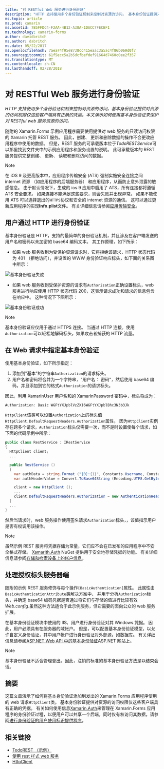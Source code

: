 ```yaml
---
title: "对 RESTful Web 服务进行身份验证"
description: "HTTP 支持使用多个身份验证机制来控制对资源的访问。 基本身份验证提供对资源的访问权限仅这些客户端具有正确的凭据。 本文演示如何使用基本身份验证来保护对 RESTful web 服务资源的访问。"
ms.topic: article
ms.prod: xamarin
ms.assetid: 7B5FFDC4-F2AA-4B12-A30A-1DACC7FECBF1
ms.technology: xamarin-forms
author: davidbritch
ms.author: dabritch
ms.date: 05/22/2017
ms.openlocfilehash: 7aea74f95e8738cc415eaac3a5ac4f86b069d0f7
ms.sourcegitcommit: 61f5ecc5a2b5dcfbefdef91664d7460c0ee2f357
ms.translationtype: MT
ms.contentlocale: zh-CN
ms.lasthandoff: 02/28/2018
---
```

# <a name="authenticating-a-restful-web-service"></a>对 RESTful Web 服务进行身份验证

_HTTP 支持使用多个身份验证机制来控制对资源的访问。基本身份验证提供对资源的访问权限仅这些客户端具有正确的凭据。本文演示如何使用基本身份验证来保护对 RESTful web 服务资源的访问。_

随附的 Xamarin.Forms 示例应用程序需要使用提供对 web 服务的只读访问权限的 Xamarin 托管 REST 服务。 因此，创建、 更新和删除数据的操作不会更改应用程序中使用的数据。 但是，REST 服务的可承载版本位于*TodoRESTService*可以那里找到文件夹中的示例应用程序和服务设置的说明。 此可承载版本的 REST 服务提供完整创建、 更新、 读取和删除访问的数据。

> [!NOTE]
> 在 iOS 9 及更高版本中，应用程序传输安全 (ATS) 强制实施安全连接之间 internet 资源 （如应用程序的后端服务器） 和应用程序，从而防止意外泄露的敏感信息。 由于默认情况下，生成的 ios 9 应用中启用了 ATS，所有连接都将遵循 ATS 安全要求。 如果连接不能满足这些要求，则会失败并出现异常。
> 如果不能使用 ATS 可以选择退出的`HTTPS`协议和安全的 internet 资源的通信。 这可以通过更新应用程序的实现**Info.plist**文件。 有关详细信息请参阅[应用传输安全](~/ios/app-fundamentals/ats.md)。

## <a name="authenticating-users-over-http"></a>用户通过 HTTP 进行身份验证

基本身份验证是 HTTP，支持的最简单的身份验证机制，并且涉及在客户端发送的用户名和密码以未加密的 base64 编码文本。 其工作原理，如下所示：

- 如果 web 服务收到为受保护资源请求时，它将拒绝该请求，HTTP 状态代码为 401 （拒绝访问），并设置的 WWW 身份验证响应标头，如下面的关系图中所示：

![](rest-images/basic-authentication-fail.png "基本身份验证失败")

- 如果 web 服务收到受保护资源的请求有`Authorization`正确设置标头，web 服务进行响应使用 HTTP 状态代码 200，这表示请求成功和请求的信息包含在响应中。 这种情况下下图所示：

![](rest-images/basic-authentication-success.png "基本身份验证成功")

> [!NOTE]
> 基本身份验证应仅用于通过 HTTPS 连接。 当通过 HTTP 连接，使用<code>Authorization</code>可以轻松地解码标头，如果攻击者捕获的 HTTP 流量。

## <a name="specifying-basic-authentication-in-a-web-request"></a>在 Web 请求中指定基本身份验证

使用基本身份验证，如下所示指定：

1. 添加到"基本"的字符串`Authorization`的请求标头。
1. 用户名和密码将合并为一个字符串，"用户名： 密码"，然后使用 base64 编码，并且添加到它的格式`Authorization`的请求标头。

因此，利用 XamarinUser 用户名和的 XamarinPassword 密码中，标头将成为：

```csharp
Authorization: Basic WGFtYXJpblVzZXI6WGFtYXJpblBhc3N3b3Jk
```

`HttpClient`该类可以设置`Authorization`上的标头值`HttpClient.DefaultRequestHeaders.Authorization`属性。 因为`HttpClient`实例存在跨多个请求，`Authorization`标头仅需要一次，而不是时设置使每个请求，如下面的代码示例中所示：

```csharp
public class RestService : IRestService
{
  HttpClient client;
  ...

  public RestService ()
  {
    var authData = string.Format ("{0}:{1}", Constants.Username, Constants.Password);
    var authHeaderValue = Convert.ToBase64String (Encoding.UTF8.GetBytes (authData));

    client = new HttpClient ();
    ...
    client.DefaultRequestHeaders.Authorization = new AuthenticationHeaderValue ("Basic", authHeaderValue);
  }
  ...
}
```

然后当请求时，web 服务操作使用签名请求`Authorization`标头，，该值指示用户是否有权调用该操作。

> [!NOTE]
> 虽然示例 REST 服务将凭据存储为常量，它们应不会在已发布的应用程序中不安全格式存储。 [Xamarith.Auth](https://www.nuget.org/packages/Xamarin.Auth/) NuGet 提供用于安全地存储凭据的功能。 有关详细信息请参阅[存储和检索设备上的帐户信息](~/xamarin-forms/data-cloud/authentication/oauth.md)。


## <a name="processing-the-authorization-header-server-side"></a>处理授权标头服务器端

随附的示例 REST 服务修饰与每个操作`[BasicAuthentication]`属性。 此属性由`BasicAuthenticationAttribute`类解决方案中、 并用于分析`Authorization`标头，并确定 base64 编码凭据是否通过将它们与存储的值进行比较有效*Web.config*.虽然这种方法适合于此示例服务，但它需要的面向公众的 web 服务扩展。

在基本身份验证模块中使用的 IIS，用户进行身份验证对其 Windows 凭据。 因此，用户必须具有在服务器的域帐户。 但是，可以配置基本身份验证模型，以允许自定义身份验证，其中用户帐户进行身份验证对外部源，如数据库。 有关详细信息请参阅[ASP.NET Web API 中的基本身份验证](http://www.asp.net/web-api/overview/security/basic-authentication)ASP.NET 网站上。

> [!NOTE]
> 基本身份验证不适合管理登出。因此，注销的标准的基本身份验证方法是以结束会话。

## <a name="summary"></a>摘要

这篇文章演示了如何将基本身份验证添加到发出的 Xamarin.Forms 应用程序使用的 web 请求`HttpClient`类。 基本身份验证提供对资源的访问权限仅这些客户端具有正确的凭据。 有关如何使用信息[Xamarin.Auth](https://www.nuget.org/packages/Xamarin.Auth/)来管理在 Xamarin.Forms 应用程序的身份验证过程，以便用户可以共享一个后端，同时仅有权访问其数据，请参阅[进行身份验证的用户使用标识提供程序](~/xamarin-forms/data-cloud/authentication/oauth.md)。


## <a name="related-links"></a>相关链接

- [TodoREST （示例）](https://developer.xamarin.com/samples/xamarin-forms/WebServices/TodoREST/)
- [使用 rest 样式 web 服务](~/xamarin-forms/data-cloud/consuming/rest.md)
- [HttpClient](https://msdn.microsoft.com/library/system.net.http.httpclient(v=vs.110).aspx)
